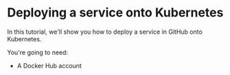 # Deploying a service onto Kubernetes

In this tutorial, we'll show you how to deploy a service in GitHub onto Kubernetes.

You're going to need:

* A Docker Hub account

